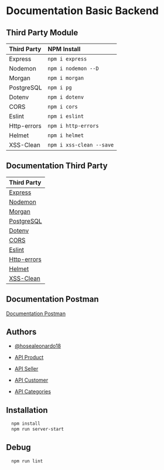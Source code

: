 
# Documentation Basic Backend

## Third Party Module


| Third Party       |  NPM Install                 |
| :--------         | :----------------------------|
| Express           | `npm i express`              |
| Nodemon           | `npm i nodemon --D`          |
| Morgan            | `npm i morgan`               |
| PostgreSQL        | `npm i pg`                   |
| Dotenv            | `npm i dotenv`               |
| CORS              | `npm i cors`                 |
| Eslint            | `npm i eslint`               |
| Http-errors       | `npm i http-errors`          |
| Helmet            | `npm i helmet`               |
| XSS-Clean         | `npm i xss-clean --save`     |

## Documentation Third Party
| Third Party                                                   | 
| :----------------------------------------------------         | 
| [Express](https://expressjs.com/)                             |     
| [Nodemon](https://www.npmjs.com/package/nodemon)              |
| [Morgan](https://www.npmjs.com/package/morgan)                |
| [PostgreSQL](https://www.postgresql.org/)                     |
| [Dotenv](https://www.npmjs.com/package/dotenv)                |
| [CORS](https://www.npmjs.com/package/cors)                    |
| [Eslint](https://www.npmjs.com/package/eslint)                |
| [Http-errors](https://www.npmjs.com/package/http-errors)      |
| [Helmet](https://www.npmjs.com/package/helmet)                |
| [XSS-Clean](https://www.npmjs.com/package/xss-clean)          |

## Documentation Postman

[Documentation Postman](https://documenter.postman.com/preview/24895506-272b67f9-f306-4527-b5ee-63d8942fe480?environment=&versionTag=latest&apiName=CURRENT&version=latest&documentationLayout=classic-double-column&right-sidebar=303030&top-bar=FFFFFF&highlight=EF5B25)


## Authors

- [@hosealeonardo18](https://github.com/hosealeonardo18)

- [API Product](https://blanjaolshopbackend-production.up.railway.app/product)
- [API Seller](https://blanjaolshopbackend-production.up.railway.app/seller)
- [API Customer](https://blanjaolshopbackend-production.up.railway.app/customer)
- [API Categories](https://blanjaolshopbackend-production.up.railway.app/categories)


## Installation

```bash
  npm install
  npm run server-start
```

## Debug

```bash
  npm run lint
```
    
